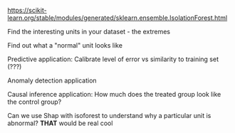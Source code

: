 https://scikit-learn.org/stable/modules/generated/sklearn.ensemble.IsolationForest.html

Find the interesting units in your dataset - the extremes

Find out what a "normal" unit looks like

Predictive application: Calibrate level of error vs similarity to training set (???)

Anomaly detection application

Causal inference application: How much does the treated group look like the control group?

Can we use Shap with isoforest to understand why a particular unit is abnormal? **THAT** would be real cool
